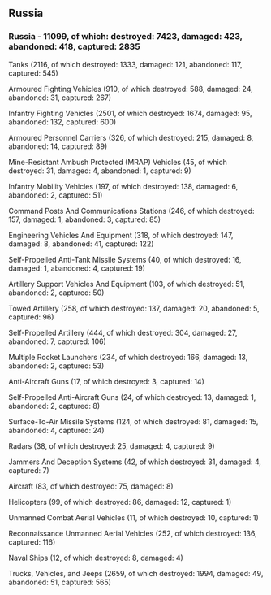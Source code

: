 
 
 ## Russia
 
 ### Russia - 11099, of which: destroyed: 7423, damaged: 423, abandoned: 418, captured: 2835

 

 

 Tanks (2116, of which destroyed: 1333, damaged: 121, abandoned: 117, captured: 545)

 Armoured Fighting Vehicles (910, of which destroyed: 588, damaged: 24, abandoned: 31, captured: 267)

 Infantry Fighting Vehicles (2501, of which destroyed: 1674, damaged: 95, abandoned: 132, captured: 600)

 Armoured Personnel Carriers (326, of which destroyed: 215, damaged: 8, abandoned: 14, captured: 89)

 Mine-Resistant Ambush Protected (MRAP) Vehicles (45, of which destroyed: 31, damaged: 4, abandoned: 1, captured: 9)

 Infantry Mobility Vehicles (197, of which destroyed: 138, damaged: 6, abandoned: 2, captured: 51)

 Command Posts And Communications Stations (246, of which destroyed: 157, damaged: 1, abandoned: 3, captured: 85)

 Engineering Vehicles And Equipment (318, of which destroyed: 147, damaged: 8, abandoned: 41, captured: 122)

 Self-Propelled Anti-Tank Missile Systems (40, of which destroyed: 16, damaged: 1, abandoned: 4, captured: 19)

 Artillery Support Vehicles And Equipment (103, of which destroyed: 51, abandoned: 2, captured: 50)

 Towed Artillery (258, of which destroyed: 137, damaged: 20, abandoned: 5, captured: 96)

 Self-Propelled Artillery (444, of which destroyed: 304, damaged: 27, abandoned: 7, captured: 106)

 Multiple Rocket Launchers (234, of which destroyed: 166, damaged: 13, abandoned: 2, captured: 53)

 Anti-Aircraft Guns (17, of which destroyed: 3, captured: 14)

 Self-Propelled Anti-Aircraft Guns (24, of which destroyed: 13, damaged: 1, abandoned: 2, captured: 8)

 Surface-To-Air Missile Systems (124, of which destroyed: 81, damaged: 15, abandoned: 4, captured: 24)

 Radars (38, of which destroyed: 25, damaged: 4, captured: 9)

 Jammers And Deception Systems (42, of which destroyed: 31, damaged: 4, captured: 7)

 Aircraft (83, of which destroyed: 75, damaged: 8)

 Helicopters (99, of which destroyed: 86, damaged: 12, captured: 1)

 Unmanned Combat Aerial Vehicles (11, of which destroyed: 10, captured: 1)

 Reconnaissance Unmanned Aerial Vehicles (252, of which destroyed: 136, captured: 116)

 Naval Ships (12, of which destroyed: 8, damaged: 4)

 Trucks, Vehicles, and Jeeps (2659, of which destroyed: 1994, damaged: 49, abandoned: 51, captured: 565)

